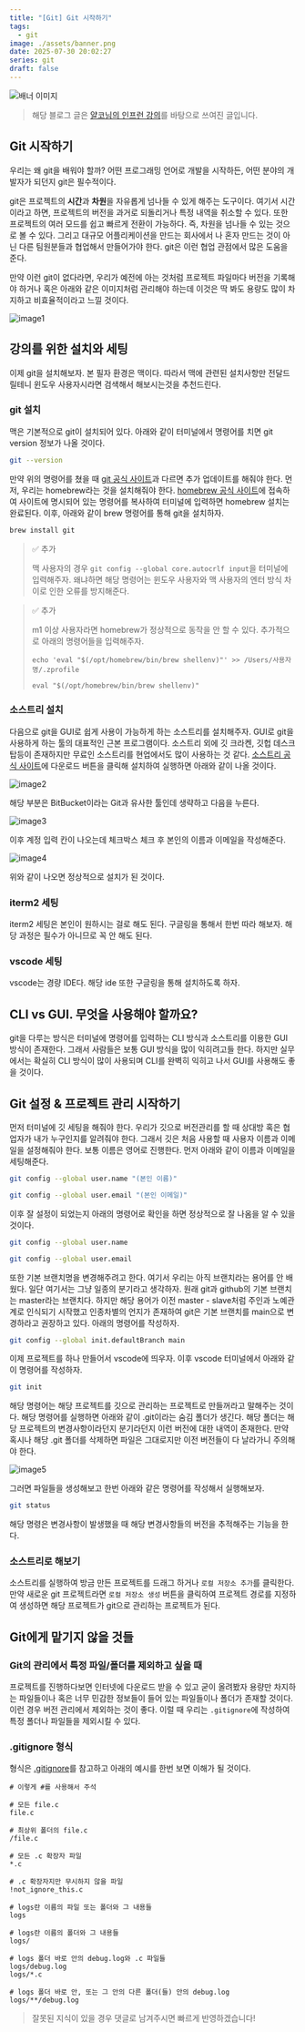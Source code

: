 ```yaml
---
title: "[Git] Git 시작하기"
tags:
  - git
image: ./assets/banner.png
date: 2025-07-30 20:02:27
series: git
draft: false
---
```


![배너 이미지](./assets/banner.png)

> 해당 블로그 글은 [얄코님의 인프런 강의](https://inf.run/SvdA2)를 바탕으로 쓰여진 글입니다.

## Git 시작하기

우리는 왜 git을 배워야 할까? 어떤 프로그래밍 언어로 개발을 시작하든, 어떤 분야의 개발자가 되던지 git은 필수적이다.

git은 프로젝트의 **시간**과 **차원**을 자유롭게 넘나들 수 있게 해주는 도구이다. 여기서 시간이라고 하면, 프로젝트의 버전을 과거로 되돌리거나 특정 내역을 취소할 수 있다. 또한 프로젝트의 여러 모드를 쉽고 빠르게 전환이 가능하다. 즉, 차원을 넘나들 수 있는 것으로 볼 수 있다. 그리고 대규모 어플리케이션을 만드는 회사에서 나 혼자 만드는 것이 아닌 다른 팀원분들과 협업해서 만들어가야 한다. git은 이런 협업 관점에서 많은 도움을 준다.

만약 이런 git이 없다라면, 우리가 예전에 아는 것처럼 프로젝트 파일마다 버전을 기록해야 하거나 혹은 아래와 같은 이미지처럼 관리해야 하는데 이것은 딱 봐도 용량도 많이 차지하고 비효율적이라고 느낄 것이다.

![image1](./assets/01.jpeg)

## 강의를 위한 설치와 세팅

이제 git을 설치해보자. 본 필자 환경은 맥이다. 따라서 맥에 관련된 설치사항만 전달드릴테니 윈도우 사용자시라면 검색해서 해보시는것을 추천드린다.

### git 설치

맥은 기본적으로 git이 설치되어 있다. 아래와 같이 터미널에서 명령어를 치면 git version 정보가 나올 것이다.

``` bash
git --version
```

만약 위의 명령어를 쳤을 때 [git 공식 사이트](https://git-scm.com/)과 다르면 추가 업데이트를 해줘야 한다. 먼저, 우리는 homebrew라는 것을 설치해줘야 한다. [homebrew 공식 사이트](https://brew.sh/)에 접속하여 사이트에 명시되어 있는 명령어를 복사하여 터미널에 입력하면 homebrew 설치는 완료된다. 이후, 아래와 같이 brew 명령어를 통해 git을 설치하자.

``` bash
brew install git
```

> ✅ 추가
>
> 맥 사용자의 경우 `git config --global core.autocrlf input`을 터미널에 입력해주자. 왜냐하면 해당 명령어는 윈도우 사용자와 맥 사용자의 엔터 방식 차이로 인한 오류를 방지해준다.

> ✅ 추가
>
> m1 이상 사용자라면 homebrew가 정상적으로 동작을 안 할 수 있다. 추가적으로 아래의 명령어들을 입력해주자.
>
> `echo 'eval "$(/opt/homebrew/bin/brew shellenv)"' >> /Users/사용자명/.zprofile`
>
> `eval "$(/opt/homebrew/bin/brew shellenv)"`

### 소스트리 설치

다음으로 git을 GUI로 쉽게 사용이 가능하게 하는 소스트리를 설치해주자. GUI로 git을 사용하게 하는 툴의 대표적인 근본 프로그램이다. 소스트리 외에 깃 크라켄, 깃헙 데스크탑등이 존재하지만 무료인 소스트리를 현업에서도 많이 사용하는 것 같다. [소스트리 공식 사이트](https://www.sourcetreeapp.com/)에 다운로드 버튼을 클릭해 설치하여 실행하면 아래와 같이 나올 것이다.

![image2](./assets/02.png)

해당 부분은 BitBucket이라는 Git과 유사한 툴인데 생략하고 다음을 누른다.

![image3](./assets/03.png)

이후 계정 입력 칸이 나오는데 체크박스 체크 후 본인의 이름과 이메일을 작성해준다.

![image4](./assets/04.png)

위와 같이 나오면 정상적으로 설치가 된 것이다.

### iterm2 세팅

iterm2 세팅은 본인이 원하시는 걸로 해도 된다. 구글링을 통해서 한번 따라 해보자. 해당 과정은 필수가 아니므로 꼭 안 해도 된다.

### vscode 세팅

vscode는 경량 IDE다. 해당 ide 또한 구글링을 통해 설치하도록 하자.

## CLI vs GUI. 무엇을 사용해야 할까요?

git을 다루는 방식은 터미널에 명령어를 입력하는 CLI 방식과 소스트리를 이용한 GUI 방식이 존재한다. 그래서 사람들은 보통 GUI 방식을 많이 익히려고들 한다. 하지만 실무에서는 확실히 CLI 방식이 많이 사용되며 CLI를 완벽히 익히고 나서 GUI를 사용해도 좋을 것이다.

## Git 설정 & 프로젝트 관리 시작하기

먼저 터미널에 깃 세팅을 해줘야 한다. 우리가 깃으로 버전관리를 할 때 상대방 혹은 협업자가 내가 누구인지를 알려줘야 한다. 그래서 깃은 처음 사용할 때 사용자 이름과 이메일을 설정해줘야 한다. 보통 이름은 영어로 진행한다. 먼저 아래와 같이 이름과 이메일을 세팅해준다.

``` bash
git config --global user.name "(본인 이름)"
```

``` bash
git config --global user.email "(본인 이메일)"
```

이후 잘 설정이 되었는지 아래의 명령어로 확인을 하면 정상적으로 잘 나옴을 알 수 있을 것이다.

``` bash
git config --global user.name
```

``` bash
git config --global user.email
```

또한 기본 브랜치명을 변경해주려고 한다. 여기서 우리는 아직 브랜치라는 용어를 안 배웠다. 일단 여기서는 그냥 일종의 분기라고 생각하자. 원래 git과 github의 기본 브랜치는 master라는 브랜치다. 하지만 해당 용어가 이전 master - slave처럼 주인과 노예관계로 인식되기 시작했고 인종차별의 언지가 존재하여 git은 기본 브랜치를 main으로 변경하라고 권장하고 있다. 아래의 명령어를 작성하자.

``` bash
git config --global init.defaultBranch main
```

이제 프로젝트를 하나 만들어서 vscode에 띄우자. 이후 vscode 터미널에서 아래와 같이 명령어를 작성하자.

``` bash
git init
```

해당 명령어는 해당 프로젝트를 깃으로 관리하는 프로젝트로 만들꺼라고 말해주는 것이다. 해당 명령어를 실행하면 아래와 같이 .git이라는 숨김 폴더가 생긴다. 해당 폴더는 해당 프로젝트의 변경사항이라던지 분기라던지 이런 버전에 대한 내역이 존재한다. 만약 혹시나 해당 .git 폴더를 삭제하면 파일은 그대로지만 이전 버전들이 다 날라가니 주의해야 한다.

![image5](./assets/05.png)

그러면 파일들을 생성해보고 한번 아래와 같은 명령어를 작성해서 실행해보자.

``` bash
git status
```

해당 명령은 변경사항이 발생했을 때 해당 변경사항들의 버전을 추적해주는 기능을 한다.

### 소스트리로 해보기

소스트리를 실행하여 방금 만든 프로젝트를 드래그 하거나 `로컬 저장소 추가`를 클릭한다. 만약 새로운 git 프로젝트라면 `로컬 저장소 생성` 버튼을 클릭하여 프로젝트 경로를 지정하여 생성하면 해당 프로젝트가 git으로 관리하는 프로젝트가 된다.

## Git에게 맡기지 않을 것들

### Git의 관리에서 특정 파일/폴더를 제외하고 싶을 때

프로젝트를 진행하다보면 인터넷에 다운로드 받을 수 있고 굳이 올려봤자 용량만 차지하는 파일들이나 혹은 너무 민감한 정보들이 들어 있는 파일들이나 폴더가 존재할 것이다. 이런 경우 버전 관리에서 제외하는 것이 좋다. 이럴 때 우리는 `.gitignore`에 작성하여 특정 폴더나 파일들을 제외시킬 수 있다.

### .gitignore 형식

형식은 [.gitignore](https://git-scm.com/docs/gitignore)를 참고하고 아래의 예시를 한번 보면 이해가 될 것이다.

``` gitignore
# 이렇게 #를 사용해서 주석

# 모든 file.c
file.c

# 최상위 폴더의 file.c
/file.c

# 모든 .c 확장자 파일
*.c

# .c 확장자지만 무시하지 않을 파일
!not_ignore_this.c

# logs란 이름의 파일 또는 폴더와 그 내용들
logs

# logs란 이름의 폴더와 그 내용들
logs/

# logs 폴더 바로 안의 debug.log와 .c 파일들
logs/debug.log
logs/*.c

# logs 폴더 바로 안, 또는 그 안의 다른 폴더(들) 안의 debug.log
logs/**/debug.log
```

> 잘못된 지식이 있을 경우 댓글로 남겨주시면 빠르게 반영하겠습니다!